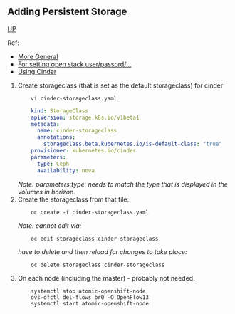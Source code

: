 ## Adding Persistent Storage
[UP](OpenShift.html)

Ref:
 -  [More General](https://docs.openshift.com/container-platform/3.5/install_config/persistent_storage/index.html)
 -  [For setting open stack user/passord/...](https://docs.openshift.com/container-platform/3.5/install_config/configuring_openstack.html#install-config-configuring-openstack)
 -  [Using Cinder](https://docs.openshift.com/container-platform/3.5/install_config/persistent_storage/persistent_storage_cinder.html#install-config-persistent-storage-persistent-storage-cinder)

 1. Create storageclass (that is set as the default storageclass) for cinder
    ```shell
        vi cinder-storageclass.yaml
    ```
    ```yaml
        kind: StorageClass
        apiVersion: storage.k8s.io/v1beta1
        metadata:
          name: cinder-storageclass
          annotations:
            storageclass.beta.kubernetes.io/is-default-class: "true"
        provisioner: kubernetes.io/cinder
        parameters:
          type: Ceph
          availability: nova
    ```
    *Note: parameters:type: needs to match the type that is displayed in the volumes in horizon.*
 1. Create the storageclass from that file: 
    ```shell
        oc create -f cinder-storageclass.yaml
    ```
    *Note: cannot edit via:*
    ```shell
        oc edit storageclass cinder-storageclass
    ```
    *have to delete and then reload for changes to take place:*
    ```shell
        oc delete storageclass cinder-storageclass
    ```
 1. On each node (including the master) - probably not needed.
    ```shell
        systemctl stop atomic-openshift-node
        ovs-ofctl del-flows br0 -O OpenFlow13
        systemctl start atomic-openshift-node
    ```
